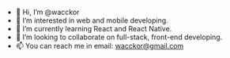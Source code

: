 - 👋 Hi, I’m @wacckor
- 👀 I’m interested in web and mobile developing. 
- 🌱 I’m currently learning React and React Native.
- 💞️ I’m looking to collaborate on full-stack, front-end developing. 
- 📫 You can reach me in email: wacckor@gmail.com

<!---
wacckor/wacckor is a ✨ special ✨ repository because its `README.md` (this file) appears on your GitHub profile.
You can click the Preview link to take a look at your changes.
--->
